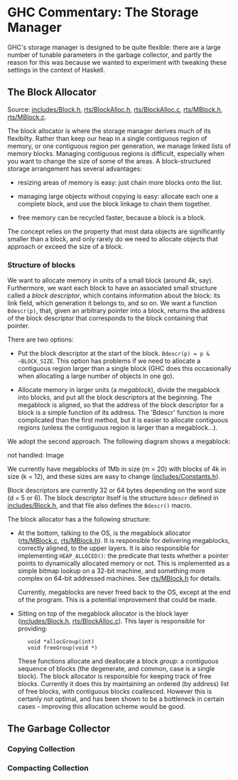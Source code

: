 # GHC Commentary: The Storage Manager


GHC's storage manager is designed to be quite flexible: there are a large number of tunable parameters in the garbage collector, and partly the reason for this was because we wanted to experiment with tweaking these settings in the context of Haskell.

[](/trac/ghc/attachment/wiki/Commentary/Rts/Storage/sm-top.png)

## The Block Allocator


Source: [includes/Block.h](/trac/ghc/browser/ghc/includes/Block.h), [rts/BlockAlloc.h](/trac/ghc/browser/ghc/rts/BlockAlloc.h), [rts/BlockAlloc.c](/trac/ghc/browser/ghc/rts/BlockAlloc.c), [rts/MBlock.h](/trac/ghc/browser/ghc/rts/MBlock.h), [rts/MBlock.c](/trac/ghc/browser/ghc/rts/MBlock.c).


The block allocator is where the storage manager derives much of its flexibilty.  Rather than keep our heap in a single contiguous region of memory, or one contiguous region per generation, we manage linked lists of memory blocks.  Managing contiguous regions is difficult, especially when you want to change the size of some of the areas.  A block-structured storage arrangement has several advantages:

- resizing areas of memory is easy: just chain more blocks onto the list.

- managing large objects without copying is easy: allocate each one a complete block, and use the block linkage to
  chain them together.

- free memory can be recycled faster, because a block is a block.


The concept relies on the property that most data objects are significantly smaller than a block, and only rarely do we need to allocate objects that approach or exceed the size of a block.

### Structure of blocks


We want to allocate memory in units of a small block (around 4k, say).  Furthermore, we want each block to have an associated small structure called a *block descriptor*, which contains information about the block: its link field, which generation it belongs to, and so on.  We want a function `Bdescr(p)`, that, given an arbitrary pointer into a block, returns the address of the block descriptor that corresponds to the block containing that pointer.


There are two options:

- Put the block descriptor at the start of the block.  `Bdescr(p) = p & ~BLOCK_SIZE`.  This option has problems if
  we need to allocate a contiguous region larger than a single block (GHC does this occasionally when allocating
  a large number of objects in one go).

- Allocate memory in larger units (a *megablock*), divide the megablock into blocks, and put all the block
  descriptors at the beginning.  The megablock is aligned, so that the address of the block descriptor for
  a block is a simple function of its address.  The 'Bdescr' function is more complicated than the first
  method, but it is easier to allocate contiguous regions (unless the contiguous region is larger than
  a megablock...).


We adopt the second approach.  The following diagram shows a megablock:

not handled: Image


We currently have megablocks of 1Mb in size (m = 20) with blocks of 4k in size (k = 12), and these sizes are easy to change  ([includes/Constants.h](/trac/ghc/browser/ghc/includes/Constants.h)).  


Block descriptors are currently 32 or 64 bytes depending on the word size (d = 5 or 6).  The block descriptor itself is 
the structure `bdescr` defined in [includes/Block.h](/trac/ghc/browser/ghc/includes/Block.h), and that file also defines the `Bdescr()` macro.


The block allocator has a the following structure:

- At the bottom, talking to the OS, is the megablock allocator ([rts/MBlock.c](/trac/ghc/browser/ghc/rts/MBlock.c), [rts/MBlock.h](/trac/ghc/browser/ghc/rts/MBlock.h)).
  It is responsible for delivering megablocks, correctly aligned, to the upper layers.  It is also responsible for
  implementing `HEAP_ALLOCED()`: the predicate that tests whether a pointer points to dynamically allocated memory
  or not.  This is implemented as a simple bitmap lookup on a 32-bit machine, and something more complex on
  64-bit addressed machines.  See [rts/MBlock.h](/trac/ghc/browser/ghc/rts/MBlock.h) for details.

  Currently, megablocks are never freed back to the OS, except at the end of the program.  This is a potential
  improvement that could be made.

- Sitting on top of the megablock allocator is the block layer ([includes/Block.h](/trac/ghc/browser/ghc/includes/Block.h), [rts/BlockAlloc.c](/trac/ghc/browser/ghc/rts/BlockAlloc.c)).
  This layer is responsible for providing:

  ```wiki
     void *allocGroup(int)
     void freeGroup(void *)
  ```

  These functions allocate and deallocate a block *group*: a contiguous sequence of blocks (the degenerate, and common, case
  is a single block).  The block allocator is responsible for keeping track of free blocks.  Currently it does this by
  maintaining an ordered (by address) list of free blocks, with contiguous blocks coallesced.  However this is certanly
  not optimal, and has been shown to be a bottleneck in certain cases - improving this allocation scheme would be good.

## The Garbage Collector

### Copying Collection

### Compacting Collection